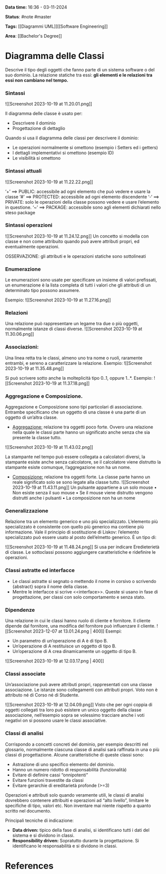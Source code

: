 **Data time:** 16:36 - 03-11-2024

**Status**: #note #master 

**Tags:** [[Diagrammi UML]][[Software Engineering]]

**Area**: [[Bachelor's Degree]]
# Diagramma delle Classi

Descrive il tipo degli oggetti che fanno parte di un sistema software o del suo dominio. La relazione statiche tra essi: **gli elementi e le relazioni tra essi non cambiano nel tempo.**
### Sintassi
![[Screenshot 2023-10-19 at 11.20.01.png]]

Il diagramma delle classe è usato per:
- Descrivere il dominio
- Progettazione di dettaglio

Quando si usa il diagramma delle classi per descrivere il dominio:
- Le operazioni normalmente si omettono (esempio i Setters ed i getters)
- I dettagli implementativi si omettono (esempio ID)
- Le visibilità si omettono
### Sintassi attuali

![[Screenshot 2023-10-19 at 11.22.22.png]]

‘+’ ==> PUBLIC: accessibile ad ogni elemento che può vedere e usare la classe
‘#’ ==> PROTECTED: accessibile ad ogni elemento discendente 
‘-‘ ==> PRIVATE: solo le operazioni della classe possono vedere e usare l’elemento in questione.
‘~’ ==> PACKAGE: accessibile sono agli elementi dichiarati nello steso package
### Sintassi operazioni
![[Screenshot 2023-10-19 at 11.24.12.png]]
Un concetto si modella con classe e non come attribuito quando può avere attributi propri, ed eventualmente operazioni.

OSSERVAZIONE: gli attributi e le operazioni statiche sono sottolineati
### Enumerazione
Le enumerazioni sono usate per specificare un insieme di valori prefissati, un enumerazione è la lista completa di tutti i valori che gli attributi di un determinato tipo possono assumere.

Esempio:
![[Screenshot 2023-10-19 at 11.27.16.png]]
### Relazioni
Una relazione può rappresentare un legame tra due o più oggetti, normalmente istanze di classi diverse.
![[Screenshot 2023-10-19 at 11.30.06.png]]
### Associazioni:
Una linea retta tra le classi, almeno uno tra nome o ruoli, raramente entrambi, e sereno a caratterizzare la relazione. Esempio:
![[Screenshot 2023-10-19 at 11.35.48.png]]

Si può scrivere sotto anche la  molteplicità tipo 0..1, oppure 1..*.  Esempio:
![[Screenshot 2023-10-19 at 11.37.18.png]]
### Aggregazione e Composizione.
Aggregazione e Composizione sono tipi particolari di associazione. Entrambe specificano che un oggetto di una classe è una parte di un oggetto di un’altra classe.
- <u>Aggregazione:</u> relazione tra oggetti poco forte. Ovvero una relazione nella quale le classi parte hanno un significato anche senza che sia presente la classe tutto.

![[Screenshot 2023-10-19 at 11.43.02.png]]

La stampante nel tempo può essere collegata a calcolatori diversi, la stampante esiste anche senza calcolatore, se il calcolatore viene distrutto la stampante esiste comunque, l’aggregazione non ha un nome.

- <u>Composizione:</u> relazione tra oggetti forte. La classe parte hanno un reale significato solo se sono legate alla classe tutto.
![[Screenshot 2023-10-19 at 11.43.11.png]]
Un pulsante appartiene a un solo mouse • Non esiste senza il suo mouse • Se il mouse viene distrutto vengono distrutti anche i pulsanti • La composizione non ha un nome
### Generalizzazione
Relazione tra un elemento generico e uno più specializzato. L’elemento più specializzato è consistente con quello più generico ma contiene più informazione. 
Vale il principio di sostituzione di Liskov: l’elemento specializzato può essere usato al posto dell’elmetto generico. È un tipo di:

![[Screenshot 2023-10-19 at 11.48.24.png]]
Si usa per indicare Eredieterietà di classe. Le sottoclassi possono aggiungere caratteristiche e ridefinire le operazioni. 
### Classi astratte ed interfacce 
- Le classi astratte si segnato o mettendo il nome in corsivo o scrivendo {abstract} sopra il nome della classe.
- Mentre le interfacce si scrive \<\<interface>>. Queste si usano in fase di progettazione, per classi con solo comportamento e senza stato.

### Dipendenze
Una relazione in cui le classi hanno ruolo di cliente e fornitore. Il cliente dipende dal fornitore, una modifica del fornitore può influenzare il cliente.
![[Screenshot 2023-12-07 at 13.01.24.png | 400]]
Esempi:
- Un parametro di un’operazione di A è di tipo B.
- Un’operazione di A restituisce un oggetto di tipo B.
- Un’operazione di A crea dinamicamente un oggetto di tipo B.

![[Screenshot 2023-10-19 at 12.03.17.png | 400]]
### Classi associate
Un’associazione può avere attributi propri, rappresentati con una classe associazione. Le istanze sono collegamenti con attributi propri. Voto non è attributo né di Corso né di Studente.

![[Screenshot 2023-10-19 at 12.04.09.png]]
Visto che per ogni coppia di oggetti collegati tra loro può esistere un unico oggetto della classe associazione, nell’esempio sopra se volessimo tracciare anche i voti negativi on si possono usare le classi associative. 
### Classi di analisi
Corrispondo a concetti concreti del dominio, per esempio descritti nel glossario, normalmente ciascuna classe di analisi sarà raffinata in una o più classi di progettazione. Alcune caratteristiche di queste classi sono:
- Astrazione di uno specifico elemento del dominio.
- Hanno un numero ridotto di responsabilità (funzionalità)
- Evitare di definire cassi “onnipotenti”
- Evitare funzioni travestite da classi
- Evitare gerarchie di ereditarietà profonde (>=3)

Operazioni e attributi solo quando veramente utili, le classi di analisi dovrebbero contenere attribuiti e operazioni ad “alto livello”, limitare le specifiche di tipo, valori etc. Non inventare mai niente rispetto a quanto scritto nel documento.

Principali tecniche di indicazione:
- **Data driven:** tipico della fase di analisi, si identificano tutti i dati del sistema e si dividono in classi.
- **Responsibility driven:** Sopratutto durante la progettazione. Si identificano le responsabilità e si dividono in classi.


# References